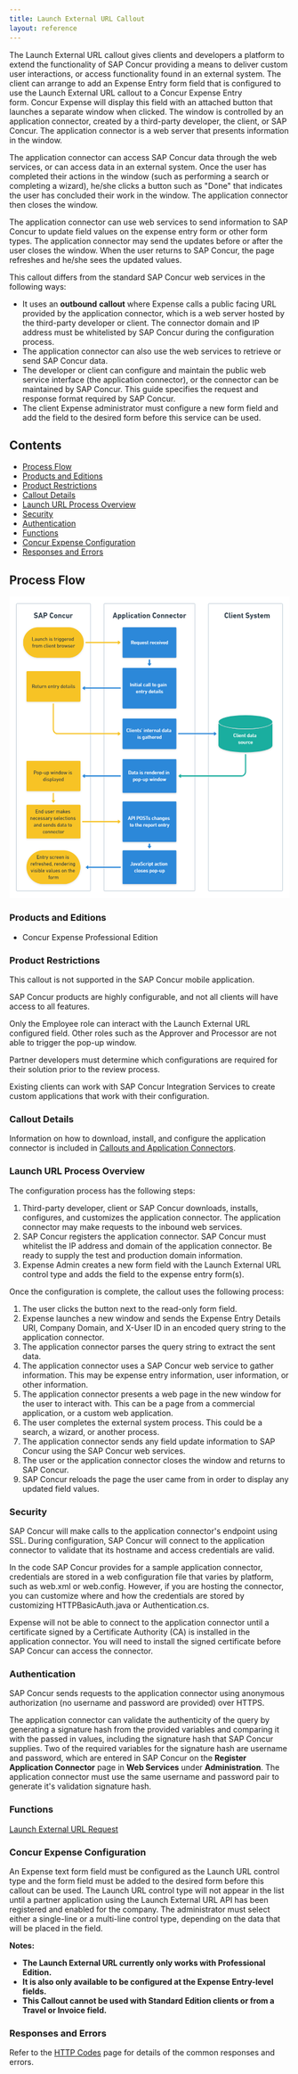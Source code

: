 ```yaml
---
title: Launch External URL Callout
layout: reference
---
```


The Launch External URL callout gives clients and developers a platform to extend the functionality of SAP Concur providing a means to deliver custom user interactions, or access functionality found in an external system. The client can arrange to add an Expense Entry form field that is configured to use the Launch External URL callout to a Concur Expense Entry form. Concur Expense will display this field with an attached button that launches a separate window when clicked. The window is controlled by an application connector, created by a third-party developer, the client, or SAP Concur. The application connector is a web server that presents information in the window.

The application connector can access SAP Concur data through the web services, or can access data in an external system. Once the user has completed their actions in the window (such as performing a search or completing a wizard), he/she clicks a button such as "Done" that indicates the user has concluded their work in the window. The application connector then closes the window. 

The application connector can use web services to send information to SAP Concur to update field values on the expense entry form or other form types. The application connector may send the updates before or after the user closes the window. When the user returns to SAP Concur, the page refreshes and he/she sees the updated values.

This callout differs from the standard SAP Concur web services in the following ways:

* It uses an **outbound** **callout** where Expense calls a public facing URL provided by the application connector, which is a web server hosted by the third-party developer or client. The connector domain and IP address must be whitelisted by SAP Concur during the configuration process.  
* The application connector can also use the web services to retrieve or send SAP Concur data.
* The developer or client can configure and maintain the public web service interface (the application connector), or the connector can be maintained by SAP Concur. This guide specifies the request and response format required by SAP Concur.
* The client Expense administrator must configure a new form field and add the field to the desired form before this service can be used.

## Contents
* [Process Flow](#process-flow)
* [Products and Editions](#products-editions)
* [Product Restrictions](#product-restrictions)
* [Callout Details](#concur-connect-callout-details)
* [Launch URL Process Overview](#launch-url-process-overview)
* [Security](#security)
* [Authentication](#authentication)
* [Functions](#functions)
* [Concur Expense Configuration](#concur-expense-config)
* [Responses and Errors](#responses-errors)

## <a name="process-flow"></a>Process Flow

![Process Flow for Launch External Service](./launch-external-url.png)

### <a name="products-editions"></a>Products and Editions

* Concur Expense Professional Edition

### <a name="product-restrictions"></a>Product Restrictions

This callout is not supported in the SAP Concur mobile application.

SAP Concur products are highly configurable, and not all clients will have access to all features.

Only the Employee role can interact with the Launch External URL configured field. Other roles such as the Approver and Processor are not able to trigger the pop-up window.

Partner developers must determine which configurations are required for their solution prior to the review process.

Existing clients can work with SAP Concur Integration Services to create custom applications that work with their configuration.

### <a name="concur-connect-callout-details"></a>Callout Details

Information on how to download, install, and configure the application connector is included in [Callouts and Application Connectors](/api-reference/callouts/callouts-application-connectors.html).

### <a name="launch-url-process-overview"></a>Launch URL Process Overview

The configuration process has the following steps:

1. Third-party developer, client or SAP Concur downloads, installs, configures, and customizes the application connector. The application connector may make requests to the inbound web services.  
2. SAP Concur registers the application connector. SAP Concur must whitelist the IP address and domain of the application connector. Be ready to supply the test and production domain information.  
3. Expense Admin creates a new form field with the Launch External URL control type and adds the field to the expense entry form(s).

Once the configuration is complete, the callout uses the following process:

1. The user clicks the button next to the read-only form field.
2. Expense launches a new window and sends the Expense Entry Details URI, Company Domain, and X-User ID in an encoded query string to the application connector.
3. The application connector parses the query string to extract the sent data.
4. The application connector uses a SAP Concur web service to gather information. This may be expense entry information, user information, or other information.
5. The application connector presents a web page in the new window for the user to interact with. This can be a page from a commercial application, or a custom web application.
6. The user completes the external system process. This could be a search, a wizard, or another process.
7. The application connector sends any field update information to SAP Concur using the SAP Concur web services.
8. The user or the application connector closes the window and returns to SAP Concur.
9. SAP Concur reloads the page the user came from in order to display any updated field values.

### <a name="security"></a>Security

SAP Concur will make calls to the application connector's endpoint using SSL. During configuration, SAP Concur will connect to the application connector to validate that its hostname and access credentials are valid.

In the code SAP Concur provides for a sample application connector, credentials are stored in a web configuration file that varies by platform, such as web.xml or web.config. However, if you are hosting the connector, you can customize where and how the credentials are stored by customizing HTTPBasicAuth.java or Authentication.cs.

Expense will not be able to connect to the application connector until a certificate signed by a Certificate Authority (CA) is installed in the application connector. You will need to install the signed certificate before SAP Concur can access the connector.

### <a name="authentication"></a>Authentication

SAP Concur sends requests to the application connector using anonymous authorization (no username and password are provided) over HTTPS.

The application connector can validate the authenticity of the query by generating a signature hash from the provided variables and comparing it with the passed in values, including the signature hash that SAP Concur supplies. Two of the required variables for the signature hash are username and password, which are entered in SAP Concur on the **Register Application Connector** page in **Web Services** under **Administration**. The application connector must use the same username and password pair to generate it's validation signature hash.

### <a name="functions"></a>Functions
[Launch External URL Request][4]

###  <a name="concur-expense-config"></a>Concur Expense Configuration

An Expense text form field must be configured as the Launch URL control type and the form field must be added to the desired form before this callout can be used. The Launch URL control type will not appear in the list until a partner application using the Launch External URL API has been registered and enabled for the company. The administrator must select either a single-line or a multi-line control type, depending on the data that will be placed in the field.

**Notes:**

* **The Launch External URL currently only works with Professional Edition.**
* **It is also only available to be configured at the Expense Entry-level fields.**
* **This Callout cannot be used with Standard Edition clients or from a Travel or Invoice field.**

###  <a name="responses-errors"></a>Responses and Errors

Refer to the [HTTP Codes](/api-reference/http-status-codes.html) page for details of the common responses and errors.
 


[4]: /api-reference/callouts/launch-external-url-request.html
